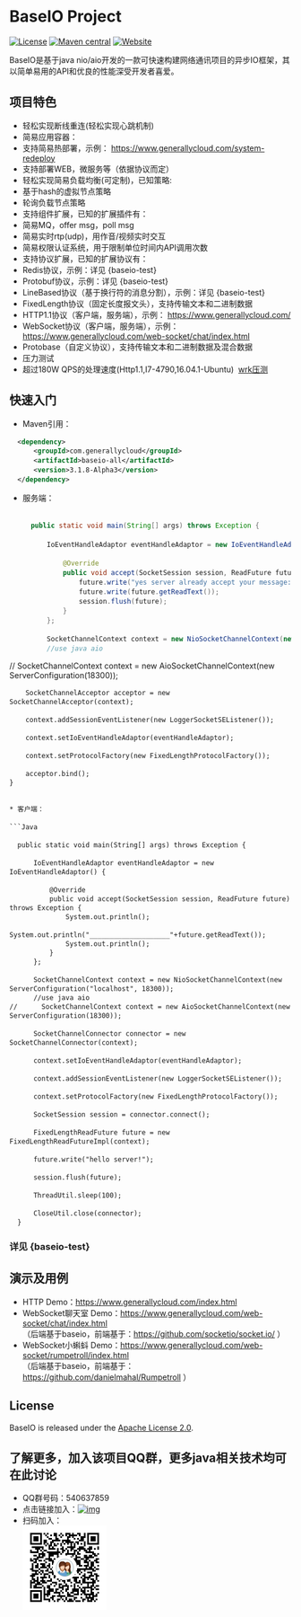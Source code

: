 
# BaseIO Project

[![License](https://img.shields.io/badge/License-Apache%202.0-585ac2.svg)](https://github.com/generallycloud/baseio/blob/master/LICENSE.txt)
[![Maven central](https://img.shields.io/badge/maven%20central-3.1.8.Alpha3-green.svg)](http://mvnrepository.com/artifact/com.generallycloud/baseio-all)
[![Website](https://img.shields.io/badge/website-generallycloud-green.svg)](https://www.generallycloud.com)

BaseIO是基于java nio/aio开发的一款可快速构建网络通讯项目的异步IO框架，其以简单易用的API和优良的性能深受开发者喜爱。

## 项目特色

* 轻松实现断线重连(轻松实现心跳机制)
* 简易应用容器：
 * 支持简易热部署，示例： https://www.generallycloud.com/system-redeploy
 * 支持部署WEB，微服务等（依据协议而定）
* 轻松实现简易负载均衡(可定制)，已知策略:
 * 基于hash的虚拟节点策略
 * 轮询负载节点策略
* 支持组件扩展，已知的扩展插件有：
 * 简易MQ，offer msg，poll msg
 * 简易实时rtp(udp)，用作音/视频实时交互
 * 简易权限认证系统，用于限制单位时间内API调用次数
* 支持协议扩展，已知的扩展协议有：
 * Redis协议，示例：详见 {baseio-test}
 * Protobuf协议，示例：详见 {baseio-test}
 * LineBased协议（基于换行符的消息分割），示例：详见 {baseio-test}
 * FixedLength协议（固定长度报文头），支持传输文本和二进制数据
 * HTTP1.1协议（客户端，服务端），示例： https://www.generallycloud.com/
 * WebSocket协议（客户端，服务端），示例： https://www.generallycloud.com/web-socket/chat/index.html 
 * Protobase（自定义协议），支持传输文本和二进制数据及混合数据
* 压力测试
 * 超过180W QPS的处理速度(Http1.1,I7-4790,16.04.1-Ubuntu)  [wrk压测](/baseio-documents/load-test/load-test-http.txt)
 
## 快速入门

 * Maven引用：

  ```xml  
	<dependency>
		<groupId>com.generallycloud</groupId>
		<artifactId>baseio-all</artifactId>
		<version>3.1.8-Alpha3</version>
	</dependency>  
  ```
  
* 服务端：

  ```Java

	public static void main(String[] args) throws Exception {

		IoEventHandleAdaptor eventHandleAdaptor = new IoEventHandleAdaptor() {

			@Override
			public void accept(SocketSession session, ReadFuture future) throws Exception {
				future.write("yes server already accept your message:");
				future.write(future.getReadText());
				session.flush(future);
			}
		};
		
		SocketChannelContext context = new NioSocketChannelContext(new ServerConfiguration(18300));
		//use java aio
//		SocketChannelContext context = new AioSocketChannelContext(new ServerConfiguration(18300));
		
		SocketChannelAcceptor acceptor = new SocketChannelAcceptor(context);
		
		context.addSessionEventListener(new LoggerSocketSEListener());
		
		context.setIoEventHandleAdaptor(eventHandleAdaptor);
		
		context.setProtocolFactory(new FixedLengthProtocolFactory());

		acceptor.bind();
	}

  ```

* 客户端：

  ```Java

	public static void main(String[] args) throws Exception {

		IoEventHandleAdaptor eventHandleAdaptor = new IoEventHandleAdaptor() {

			@Override
			public void accept(SocketSession session, ReadFuture future) throws Exception {
				System.out.println();
				System.out.println("____________________"+future.getReadText());
				System.out.println();
			}
		};
		
		SocketChannelContext context = new NioSocketChannelContext(new ServerConfiguration("localhost", 18300));
		//use java aio
//		SocketChannelContext context = new AioSocketChannelContext(new ServerConfiguration(18300));
				
		SocketChannelConnector connector = new SocketChannelConnector(context);
		
		context.setIoEventHandleAdaptor(eventHandleAdaptor);
		
		context.addSessionEventListener(new LoggerSocketSEListener());

		context.setProtocolFactory(new FixedLengthProtocolFactory());
		
		SocketSession session = connector.connect();

		FixedLengthReadFuture future = new FixedLengthReadFutureImpl(context);

		future.write("hello server!");

		session.flush(future);
		
		ThreadUtil.sleep(100);

		CloseUtil.close(connector);
	}

  ```

###	详见 {baseio-test}

## 演示及用例
* HTTP Demo：https://www.generallycloud.com/index.html
* WebSocket聊天室 Demo：https://www.generallycloud.com/web-socket/chat/index.html                                
 （后端基于baseio，前端基于：https://github.com/socketio/socket.io/ ）
* WebSocket小蝌蚪 Demo：https://www.generallycloud.com/web-socket/rumpetroll/index.html                                
 （后端基于baseio，前端基于：https://github.com/danielmahal/Rumpetroll ）

## License

BaseIO is released under the [Apache License 2.0](http://www.apache.org/licenses/LICENSE-2.0).

## 了解更多，加入该项目QQ群，更多java相关技术均可在此讨论
 * QQ群号码：540637859
 * 点击链接加入：[![img](http://pub.idqqimg.com/wpa/images/group.png)](http://shang.qq.com/wpa/qunwpa?idkey=2bd71e10d876bb6035fa0ddc6720b5748fc8985cb666e17157d17bcfbd2bdaef)
 * 扫码加入：<br />  ![image](/baseio-documents/popularize/java-io-group-code-small.png)
